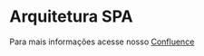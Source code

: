 # Arquitetura SPA

Para mais informações acesse nosso [Confluence](https://confluence.ci.gsnet.corp/display/ASAPBRA/)
